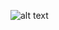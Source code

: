 ![alt text]([http://url/to/img.png](https://github.com/goviet2002/BananaAirlines/blob/e406b9695f86b95e452532eb1d4ba29d0dd494f9/static/images/overview/main.png)https://github.com/goviet2002/BananaAirlines/blob/e406b9695f86b95e452532eb1d4ba29d0dd494f9/static/images/overview/main.png)
